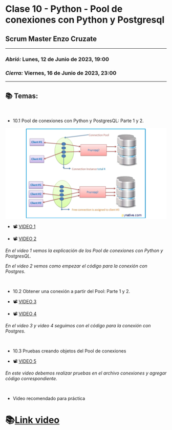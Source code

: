 # Clase 10 - Python - Pool de conexiones con Python y Postgresql
## Scrum Master Enzo Cruzate

---

### *Abrió:* Lunes, 12 de Junio de 2023, 19:00
### *Cierra:* Viernes, 16 de Junio de 2023, 23:00

---

## 📚 Temas:

<br>

- 10.1 Pool de conexiones con Python y PostgresQL: Parte 1 y 2.

<div align="center">
<img src="https://github.com/CodeSystem2022/X-Force_2023/blob/master/Static/Project/Semana%2010.png" align="center" style="width: 2000px" />
</div>

- 📽 [VIDEO 1](https://frsrutneduar-my.sharepoint.com/personal/abetancud_frsr_utn_edu_ar/_layouts/15/stream.aspx?id=%2Fpersonal%2Fabetancud_frsr_utn_edu_ar%2FDocuments%2FPython%20Tercer%20Semestre%202023%2FClase%2010%2FClase%2010%20Parte%201%20Python%2Emp4&ga=1)

- 📽 [VIDEO 2](https://frsrutneduar-my.sharepoint.com/personal/abetancud_frsr_utn_edu_ar/_layouts/15/stream.aspx?id=%2Fpersonal%2Fabetancud_frsr_utn_edu_ar%2FDocuments%2FPython%20Tercer%20Semestre%202023%2FClase%2010%2FClase%2010%20Parte%202%20Python%2Emp4&ga=1)

*En el video 1 vemos la explicación de los Pool de conexiones con Python y PostgresQL.*

*En el video 2 vemos como empezar el código para la conexión con Postgres.*

<br>

- 10.2 Obtener una conexión a partir del Pool: Parte 1 y 2.

- 📽 [VIDEO 3](https://frsrutneduar-my.sharepoint.com/personal/abetancud_frsr_utn_edu_ar/_layouts/15/stream.aspx?id=%2Fpersonal%2Fabetancud_frsr_utn_edu_ar%2FDocuments%2FPython%20Tercer%20Semestre%202023%2FClase%2010%2FClase%2010%20Parte%203%20Python%2Emp4&ga=1)

- 📽 [VIDEO 4](https://frsrutneduar-my.sharepoint.com/personal/abetancud_frsr_utn_edu_ar/_layouts/15/stream.aspx?id=%2Fpersonal%2Fabetancud_frsr_utn_edu_ar%2FDocuments%2FPython%20Tercer%20Semestre%202023%2FClase%2010%2FClase%2010%20Parte%204%20Python%2Emp4&ga=1)

*En el video 3 y video 4 seguimos con el código para la conexión con Postgres.*

<br>

- 10.3 Pruebas creando objetos del Pool de conexiones

- 📽 [VIDEO 5](https://frsrutneduar-my.sharepoint.com/personal/abetancud_frsr_utn_edu_ar/_layouts/15/stream.aspx?id=%2Fpersonal%2Fabetancud_frsr_utn_edu_ar%2FDocuments%2FPython%20Tercer%20Semestre%202023%2FClase%2010%2FClase%2010%20Parte%205%20Python%2Emp4&ga=1)

*En este video debemos realizar pruebas en el archivo conexiones y agregar código correspondiente.*

<br>

- Video recomendado para práctica

# 📚[Link video](https://www.youtube.com/channel/UCpLc0iDjL1_SJBaimhR7CIg)
